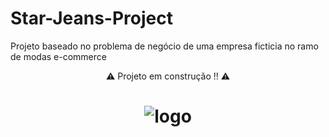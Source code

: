 # Star-Jeans-Project
Projeto baseado no problema de negócio de uma empresa ficticia no ramo de modas e-commerce

<div align='center'>
⚠ Projeto em construção !! ⚠ 
</div>
<h1 align="center">
  <img alt='logo' title='logo' src='https://giffiles.alphacoders.com/158/158676.gif'>
</h1>
